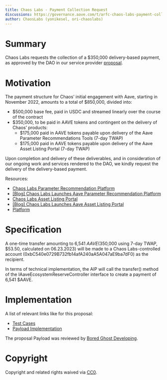 ```yaml
---
title: Chaos Labs - Payment Collection Request
discussions: https://governance.aave.com/t/arfc-chaos-labs-payment-collection-request/13792
author: ChaosLabs (yonikesel, ori-chaoslabs)
---
```


# Summary

Chaos Labs requests the collection of a $350,000 delivery-based payment, as approved by the DAO in our service provider [proposal](https://governance.aave.com/t/updated-proposal-chaos-labs-risk-simulation-platform/10025).

# Motivation

The payment structure for Chaos’ initial engagement with Aave, starting in November 2022, amounts to a total of $850,000, divided into:

- $500,000 base fee, paid in USDC and streamed linearly over the course of the contract
- $350,000, to be paid in AAVE tokens and contingent on the delivery of Chaos’ products:
  - $175,000 paid in AAVE tokens payable upon delivery of the Aave Parameter Recommendations Tools (7-day TWAP)
  - $175,000 paid in AAVE tokens payable upon delivery of the Aave Asset Listing Portal (7-day TWAP)

Upon completion and delivery of these deliverables, and in consideration of our ongoing work and services rendered to the DAO, we kindly request the delivery of the delivery-based payment.

Resources:

- [Chaos Labs Parameter Recommendation Platform](https://governance.aave.com/t/chaos-labs-parameter-recommendation-platform/11537)
- [[Blog] Chaos Labs Launches Aave Parameter Recommendation Platform](https://chaoslabs.xyz/posts/chaos-labs-aave-recommendations)
- [Chaos Labs Asset Listing Portal](https://governance.aave.com/t/chaos-labs-asset-listing-portal/13064)
- [[Blog] Chaos Labs Launches Aave Asset Listing Portal](https://chaoslabs.xyz/posts/chaos-labs-launches-the-aave-asset-listing-portal-to-streamline-new-collateral-onboarding)
- [Platform](https://community.chaoslabs.xyz/aave/recommendations)

# Specification

A one-time transfer amounting to 6,541 $AAVE ($350,000 using 7-day TWAP, $53.50, calculated on 06.23.2023) will be made to a Chaos Labs-controlled account (0xbC540e0729B732fb14afA240aA5A047aE9ba7dF0) as the recipient.

In terms of technical implementation, the AIP will call the transfer() method of the IAaveEcosystemReserveController interface to create a payment of 6,541 $AAVE.

# Implementation

A list of relevant links like for this proposal:

- [Test Cases](https://github.com/bgd-labs/aave-proposals/blob/main/src/AaveV3ChaosLabsPaymentCollection_20230626/AaveV3ChaosLabsPaymentCollection_20230626Test.t.sol)
- [Payload Implementation](https://github.com/bgd-labs/aave-proposals/blob/main/src/AaveV3ChaosLabsPaymentCollection_20230626/AaveV3ChaosLabsPaymentCollection_20230626.sol)

The proposal Payload was reviewed by [Bored Ghost Developing](https://bgdlabs.com/).

# Copyright

Copyright and related rights waived via [CC0](https://creativecommons.org/publicdomain/zero/1.0/).

